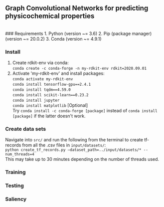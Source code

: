 ## Graph Convolutional Networks for predicting physicochemical properties
<br>
### Requirements
1. Python (version ~= 3.6)
2. Pip (package manager) (version ~= 20.0.2)
3. Conda (version ~= 4.9.1)

### Install
1. Create rdkit-env via conda:<br>
`conda create -c conda-forge -n my-rdkit-env rdkit=2020.09.01`
2. Activate 'my-rdkit-env' and install packages:<br>
`conda activate my-rdkit-env`<br>
`conda install tensorflow-gpu==2.4.1`<br>
`conda install tqdm==4.59.0`<br>
`conda install scikit-learn==0.23.2`<br>
`conda install jupyter`<br>
`conda install matplotlib` [Optional]<br>
Try `conda install -c conda-forge [package]` instead of `conda install [package]` if the latter doesn't work.

### Create data sets
Navigate into `src/` and run the following from the terminal to create tf-records from all the .csv files in `input/datasets/`:<br>
`python create_tf_records.py –dataset_path=../input/datasets/* --num_threads=4`<br>
This may take up to 30 minutes depending on the number of threads used.

### Training

### Testing

### Saliency
